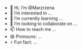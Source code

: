 - 👋 Hi, I’m @Marzrzena
- 👀 I’m interested in ...
- 🌱 I’m currently learning ...
- 💞️ I’m looking to collaborate on ...
- 📫 How to reach me ...
- 😄 Pronouns: ...
- ⚡ Fun fact: ...

<!---
Marzrzena/Marzrzena is a ✨ special ✨ repository because its `README.md` (this file) appears on your GitHub profile.
You can click the Preview link to take a look at your changes.
--->
